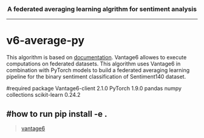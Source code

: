 
<h3 align=center> A federated averaging learning algrithm for sentiment analysis</h3>

--------------------

# v6-average-py

This algorithm is based on [documentation](https://docs.vantage6.ai/v/2.0.0/algorithm-development/create-new-algorithm). 
Vantage6 allowes to execute computations on federated datasets.
This algorithm uses Vantage6 in combination with PyTorch models to build a federated averaging learning pipeline for the binary sentiment classification of Sentiment140 dataset.

#required package
Vantage6-client 2.1.0
PyTorch 1.9.0
pandas
numpy
collections
scikit-learn 0.24.2

#how to run
pip install -e .
------------------------------------
> [vantage6](https://vantage6.ai)
